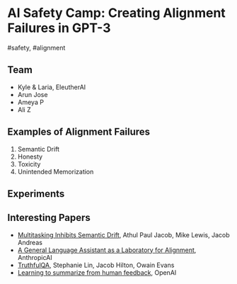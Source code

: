 # AI Safety Camp: Creating Alignment Failures in GPT-3

#safety, #alignment

## Team

- Kyle & Laria, EleutherAI
- Arun Jose
- Ameya P
- Ali Z

## Examples of Alignment Failures

1. Semantic Drift
2. Honesty
3. Toxicity
4. Unintended Memorization

## Experiments

## Interesting Papers

- [Multitasking Inhibits Semantic Drift](https://arxiv.org/abs/2104.07219), Athul Paul Jacob, Mike Lewis, Jacob Andreas
- [A General Language Assistant as a Laboratory for Alignment](https://arxiv.org/abs/2112.00861), AnthropicAI
- [TruthfulQA](https://arxiv.org/abs/2109.07958), Stephanie Lin, Jacob Hilton, Owain Evans
- [Learning to summarize from human feedback](https://arxiv.org/abs/2009.01325), OpenAI